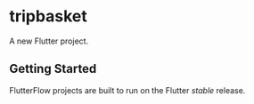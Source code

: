 # tripbasket

A new Flutter project.

## Getting Started

FlutterFlow projects are built to run on the Flutter _stable_ release.
